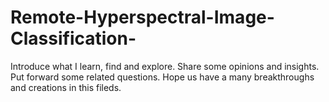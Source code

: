 # Remote-Hyperspectral-Image-Classification-
Introduce what I learn, find and explore. Share some opinions and insights. Put forward some related questions. 
Hope us have a many breakthroughs and creations in this fileds.
